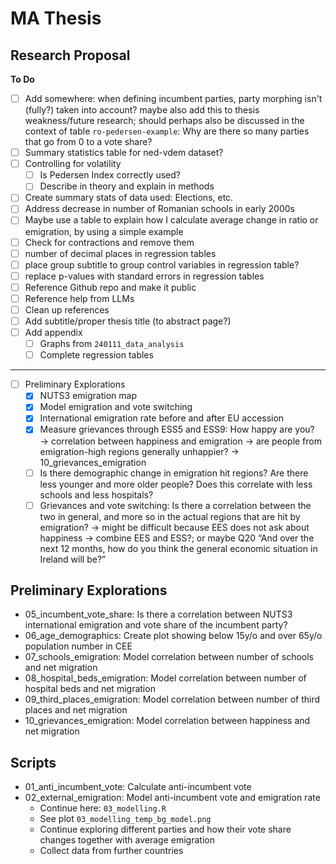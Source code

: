 # MA Thesis

## Research Proposal

**To Do**
- [ ] Add somewhere: when defining incumbent parties, party morphing isn't (fully?) taken into account? maybe also add this to thesis weakness/future research; should perhaps also be discussed in the context of table `ro-pedersen-example`: Why are there so many parties that go from 0 to a vote share?
- [ ] Summary statistics table for ned-vdem dataset?
- [ ] Controlling for volatility
  - [ ] Is Pedersen Index correctly used?
  - [ ] Describe in theory and explain in methods
- [ ] Create summary stats of data used: Elections, etc.
- [ ] Address decrease in number of Romanian schools in early 2000s
- [ ] Maybe use a table to explain how I calculate average change in ratio or emigration, by using a simple example
- [ ] Check for contractions and remove them
- [ ] number of decimal places in regression tables
- [ ] place group subtitle to group control variables in regression table?
- [ ] replace p-values with standard errors in regression tables
- [ ] Reference Github repo and make it public
- [ ] Reference help from LLMs
- [ ] Clean up references
- [ ] Add subtitle/proper thesis title (to abstract page?)
- [ ] Add appendix
  - [ ] Graphs from `240111_data_analysis`
  - [ ] Complete regression tables

----

- [ ] Preliminary Explorations
	- [x] NUTS3 emigration map
	- [x] Model emigration and vote switching
	- [x] International emigration rate before and after EU accession
	- [x] Measure grievances through ESS5 and ESS9: How happy are you? → correlation between happiness and emigration → are people from emigration-high regions generally unhappier? → 10_grievances_emigration
	- [ ] Is there demographic change in emigration hit regions? Are there less younger and more older people? Does this correlate with less schools and less hospitals?
	- [ ] Grievances and vote switching: Is there a correlation between the two in general, and more so in the actual regions that are hit by emigration? → might be difficult because EES does not ask about happiness → combine EES and ESS?; or maybe Q20 “And over the next 12 months, how do you think the general economic situation in Ireland will be?”

## Preliminary Explorations
- 05_incumbent_vote_share: Is there a correlation between NUTS3 international emigration and vote share of the incumbent party?
- 06_age_demographics: Create plot showing below 15y/o and over 65y/o population number in CEE
- 07_schools_emigration: Model correlation between number of schools and net migration
- 08_hospital_beds_emigration: Model correlation between number of hospital beds and net migration
- 09_third_places_emigration: Model correlation between number of third places and net migration
- 10_grievances_emigration: Model correlation between happiness and net migration

## Scripts
- 01_anti_incumbent_vote: Calculate anti-incumbent vote
- 02_external_emigration: Model anti-incumbent vote and emigration rate
  - Continue here: `03_modelling.R`
  - See plot `03_modelling_temp_bg_model.png`
  - Continue exploring different parties and how their vote share changes together with average emigration
  - Collect data from further countries
  